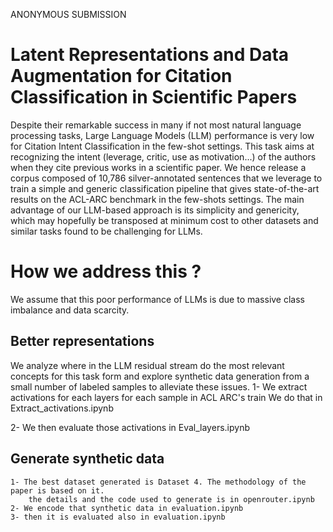 ANONYMOUS SUBMISSION 


# Latent Representations and Data Augmentation for Citation Classification in Scientific Papers


Despite their remarkable success in many if not most natural language processing tasks, Large Language Models
(LLM) performance is very low for Citation Intent Classification in the few-shot settings. This task aims at recognizing
the intent (leverage, critic, use as motivation...) of the authors when they cite previous works in a scientific paper.
 We hence release a corpus composed of 10,786 silver-annotated sentences that we leverage to train a simple and generic classification pipeline that gives
state-of-the-art results on the ACL-ARC benchmark in the few-shots settings. The main advantage of our LLM-based
approach is its simplicity and genericity, which may hopefully be transposed at minimum cost to other datasets and
similar tasks found to be challenging for LLMs.

# How we address this ?
We assume that this poor performance of LLMs is due to massive class imbalance and data scarcity.


## Better representations

We analyze where in the LLM residual stream do the most relevant concepts for this task form and explore synthetic data
generation from a small number of labeled samples to alleviate these issues.
1- We extract activations for each layers for each sample in ACL ARC's train
    We do that in Extract_activations.ipynb

2- We then evaluate those activations in Eval_layers.ipynb

## Generate synthetic data

    1- The best dataset generated is Dataset 4. The methodology of the paper is based on it.
        the details and the code used to generate is in openrouter.ipynb
    2- We encode that synthetic data in evaluation.ipynb
    3- then it is evaluated also in evaluation.ipynb


